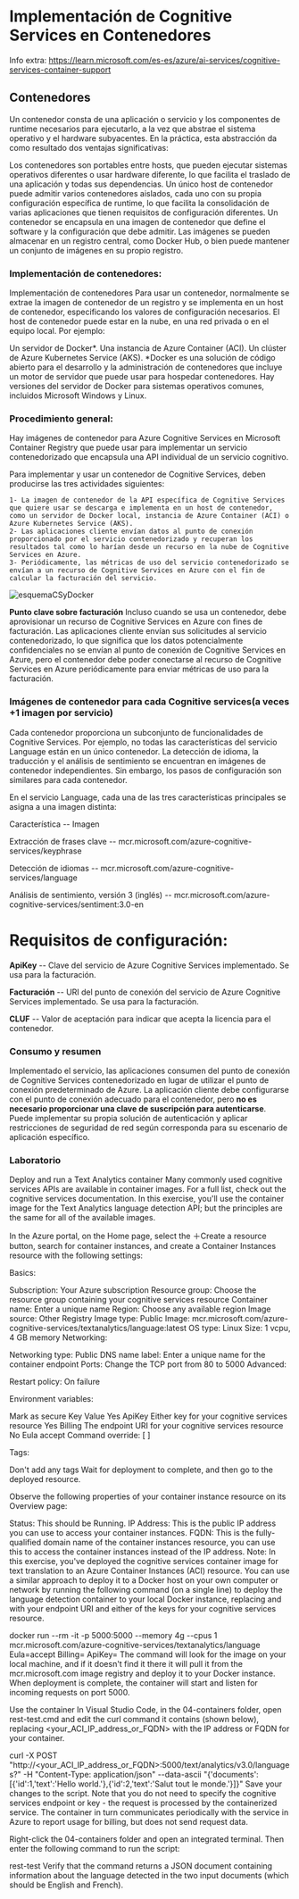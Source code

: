 # Implementación de Cognitive Services en Contenedores
Info extra: https://learn.microsoft.com/es-es/azure/ai-services/cognitive-services-container-support

## Contenedores
Un contenedor consta de una aplicación o servicio y los componentes de runtime necesarios para ejecutarlo, a la vez que abstrae el sistema operativo y el hardware subyacentes. En la práctica, esta abstracción da como resultado dos ventajas significativas:

Los contenedores son portables entre hosts, que pueden ejecutar sistemas operativos diferentes o usar hardware diferente, lo que facilita el traslado de una aplicación y todas sus dependencias.
Un único host de contenedor puede admitir varios contenedores aislados, cada uno con su propia configuración específica de runtime, lo que facilita la consolidación de varias aplicaciones que tienen requisitos de configuración diferentes.
Un contenedor se encapsula en una imagen de contenedor que define el software y la configuración que debe admitir. Las imágenes se pueden almacenar en un registro central, como Docker Hub, o bien puede mantener un conjunto de imágenes en su propio registro.

### Implementación de contenedores:
Implementación de contenedores
Para usar un contenedor, normalmente se extrae la imagen de contenedor de un registro y se implementa en un host de contenedor, especificando los valores de configuración necesarios. El host de contenedor puede estar en la nube, en una red privada o en el equipo local. Por ejemplo:

Un servidor de Docker*.
Una instancia de Azure Container (ACI).
Un clúster de Azure Kubernetes Service (AKS).
*Docker es una solución de código abierto para el desarrollo y la administración de contenedores que incluye un motor de servidor que puede usar para hospedar contenedores. Hay versiones del servidor de Docker para sistemas operativos comunes, incluidos Microsoft Windows y Linux.

### Procedimiento general:

Hay imágenes de contenedor para Azure Cognitive Services en Microsoft Container Registry que puede usar para implementar un servicio contenedorizado que encapsula una API individual de un servicio cognitivo.

Para implementar y usar un contenedor de Cognitive Services, deben producirse las tres actividades siguientes:

	1- La imagen de contenedor de la API específica de Cognitive Services que quiere usar se descarga e implementa en un host de contenedor, como un servidor de Docker local, instancia de Azure Container (ACI) o Azure Kubernetes Service (AKS).
	2- Las aplicaciones cliente envían datos al punto de conexión proporcionado por el servicio contenedorizado y recuperan los resultados tal como lo harían desde un recurso en la nube de Cognitive Services en Azure.
	3- Periódicamente, las métricas de uso del servicio contenedorizado se envían a un recurso de Cognitive Services en Azure con el fin de calcular la facturación del servicio.

![esquemaCSyDocker](https://learn.microsoft.com/es-es/training/wwl-data-ai/investigate-container-for-use-cognitive-services/media/cognitive-services-container.png)

**Punto clave sobre facturación**
Incluso cuando se usa un contenedor, debe aprovisionar un recurso de Cognitive Services en Azure con fines de facturación. Las aplicaciones cliente envían sus solicitudes al servicio contenedorizado, lo que significa que los datos potencialmente confidenciales no se envían al punto de conexión de Cognitive Services en Azure, pero el contenedor debe poder conectarse al recurso de Cognitive Services en Azure periódicamente para enviar métricas de uso para la facturación.

### Imágenes de contenedor para cada Cognitive services(a veces +1 imagen por servicio)

Cada contenedor proporciona un subconjunto de funcionalidades de Cognitive Services. Por ejemplo, no todas las características del servicio Language están en un único contenedor. La detección de idioma, la traducción y el análisis de sentimiento se encuentran en imágenes de contenedor independientes. Sin embargo, los pasos de configuración son similares para cada contenedor.

En el servicio Language, cada una de las tres características principales se asigna a una imagen distinta:

Característica -- Imagen

Extracción de frases clave -- mcr.microsoft.com/azure-cognitive-services/keyphrase

Detección de idiomas --	mcr.microsoft.com/azure-cognitive-services/language

Análisis de sentimiento, versión 3 (inglés) --	mcr.microsoft.com/azure-cognitive-services/sentiment:3.0-en

# Requisitos de configuración:
**ApiKey** -- Clave del servicio de Azure Cognitive Services implementado. Se usa para la facturación.

**Facturación** -- URI del punto de conexión del servicio de Azure Cognitive Services implementado. Se usa para la facturación.

**CLUF** -- Valor de aceptación para indicar que acepta la licencia para el contenedor.

### Consumo y resumen
Implementado el servicio, las aplicaciones consumen del punto de conexión de Cognitive Services contenedorizado en lugar de utilizar el punto de conexión predeterminado de Azure. 
La aplicación cliente debe configurarse con el punto de conexión adecuado para el contenedor, pero **no es necesario proporcionar una clave de suscripción para autenticarse**. Puede implementar su propia solución de autenticación y aplicar restricciones de seguridad de red según corresponda para su escenario de aplicación específico.

 
### Laboratorio
Deploy and run a Text Analytics container
Many commonly used cognitive services APIs are available in container images. For a full list, check out the cognitive services documentation. In this exercise, you'll use the container image for the Text Analytics language detection API; but the principles are the same for all of the available images.

In the Azure portal, on the Home page, select the ＋Create a resource button, search for container instances, and create a Container Instances resource with the following settings:

Basics:

Subscription: Your Azure subscription
Resource group: Choose the resource group containing your cognitive services resource
Container name: Enter a unique name
Region: Choose any available region
Image source: Other Registry
Image type: Public
Image: mcr.microsoft.com/azure-cognitive-services/textanalytics/language:latest
OS type: Linux
Size: 1 vcpu, 4 GB memory
Networking:

Networking type: Public
DNS name label: Enter a unique name for the container endpoint
Ports: Change the TCP port from 80 to 5000
Advanced:

Restart policy: On failure

Environment variables:

Mark as secure	Key	Value
Yes	ApiKey	Either key for your cognitive services resource
Yes	Billing	The endpoint URI for your cognitive services resource
No	Eula	accept
Command override: [ ]

Tags:

Don't add any tags
Wait for deployment to complete, and then go to the deployed resource.

Observe the following properties of your container instance resource on its Overview page:

Status: This should be Running.
IP Address: This is the public IP address you can use to access your container instances.
FQDN: This is the fully-qualified domain name of the container instances resource, you can use this to access the container instances instead of the IP address.
Note: In this exercise, you've deployed the cognitive services container image for text translation to an Azure Container Instances (ACI) resource. You can use a similar approach to deploy it to a Docker host on your own computer or network by running the following command (on a single line) to deploy the language detection container to your local Docker instance, replacing <yourEndpoint> and <yourKey> with your endpoint URI and either of the keys for your cognitive services resource.

docker run --rm -it -p 5000:5000 --memory 4g --cpus 1 mcr.microsoft.com/azure-cognitive-services/textanalytics/language Eula=accept Billing=<yourEndpoint> ApiKey=<yourKey>
The command will look for the image on your local machine, and if it doesn't find it there it will pull it from the mcr.microsoft.com image registry and deploy it to your Docker instance. When deployment is complete, the container will start and listen for incoming requests on port 5000.

Use the container
In Visual Studio Code, in the 04-containers folder, open rest-test.cmd and edit the curl command it contains (shown below), replacing <your_ACI_IP_address_or_FQDN> with the IP address or FQDN for your container.

curl -X POST "http://<your_ACI_IP_address_or_FQDN>:5000/text/analytics/v3.0/languages?" -H "Content-Type: application/json" --data-ascii "{'documents':[{'id':1,'text':'Hello world.'},{'id':2,'text':'Salut tout le monde.'}]}"
Save your changes to the script. Note that you do not need to specify the cognitive services endpoint or key - the request is processed by the containerized service. The container in turn communicates periodically with the service in Azure to report usage for billing, but does not send request data.

Right-click the 04-containers folder and open an integrated terminal. Then enter the following command to run the script:

rest-test
Verify that the command returns a JSON document containing information about the language detected in the two input documents (which should be English and French).
